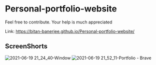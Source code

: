 # Personal-portfolio-website

Feel free to contribute. Your help is much appreciated

Link: https://bitan-banerjee.github.io/Personal-portfolio-website/

## ScreenShorts

![2021-06-19 21_24_40-Window](https://user-images.githubusercontent.com/53335079/122648697-eaf8f700-d147-11eb-8a9a-d29aac3fe7ce.png)
![2021-06-19 21_52_11-Portfolio - Brave](https://user-images.githubusercontent.com/53335079/122648881-bfc2d780-d148-11eb-89e7-849adaf62e6b.png)
